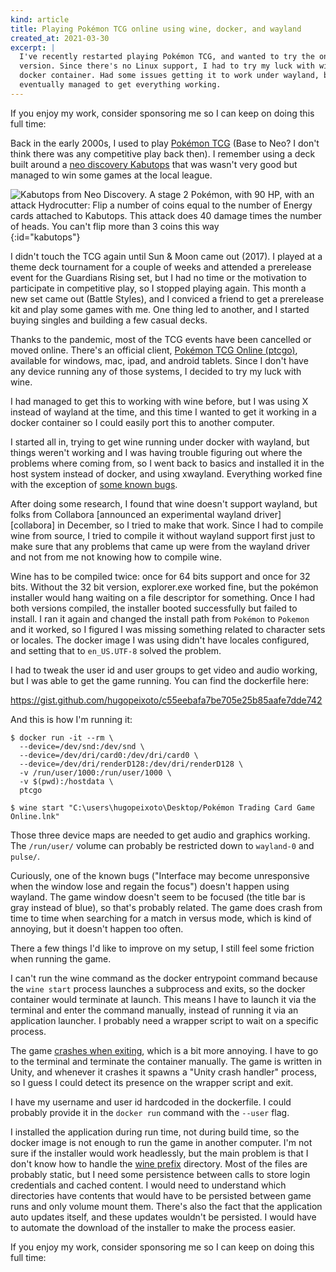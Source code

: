 ```yaml
---
kind: article
title: Playing Pokémon TCG online using wine, docker, and wayland
created_at: 2021-03-30
excerpt: |
  I've recently restarted playing Pokémon TCG, and wanted to try the online
  version. Since there's no Linux support, I had to try my luck with wine in a
  docker container. Had some issues getting it to work under wayland, but
  eventually managed to get everything working.
---
```


<aside markdown="1">
  If you enjoy my work, consider sponsoring me so I can keep on doing this full
  time: <https://github.com/sponsors/hugopeixoto>
</aside>

Back in the early 2000s, I used to play [Pokémon TCG][ptcg] (Base to Neo? I
don't think there was any competitive play back then). I remember using a deck
built around a [neo discovery Kabutops][kabutops-nd6] that was wasn't very good
but managed to win some games at the local league.

![
Kabutops from Neo Discovery. A stage 2 Pokémon, with 90 HP, with an attack
Hydrocutter: Flip a number of coins equal to the number of Energy cards
attached to Kabutops. This attack does 40 damage times the number of heads. You
can't flip more than 3 coins this way
](/articles/kabutops-nd6.jpg){:id="kabutops"}

I didn't touch the TCG again until Sun & Moon came out (2017). I played at a
theme deck tournament for a couple of weeks and attended a prerelease event for
the Guardians Rising set, but I had no time or the motivation to participate in
competitive play, so I stopped playing again. This month a new set came out
(Battle Styles), and I conviced a friend to get a prerelease kit and play some
games with me. One thing led to another, and I started buying singles and
building a few casual decks.

Thanks to the pandemic, most of the TCG events have been cancelled or moved
online. There's an official client, [Pokémon TCG Online (ptcgo)][ptcgo],
available for windows, mac, ipad, and android tablets. Since I don't have any
device running any of those systems, I decided to try my luck with wine.

I had managed to get this to working with wine before, but I was using X
instead of wayland at the time, and this time I wanted to get it working in a
docker container so I could easily port this to another computer.

I started all in, trying to get wine running under docker with wayland, but
things weren't working and I was having trouble figuring out where the problems
where coming from, so I went back to basics and installed it in the host system
instead of docker, and using xwayland. Everything worked fine with the
exception of [some known bugs][wine-ptcgo].

After doing some research, I found that wine doesn't support wayland, but folks
from Collabora [announced an experimental wayland driver][collabora] in
December, so I tried to make that work. Since I had to compile wine from
source, I tried to compile it without wayland support first just to make sure
that any problems that came up were from the wayland driver and not from me not
knowing how to compile wine.

Wine has to be compiled twice: once for 64 bits support and once for 32 bits.
Without the 32 bit version, explorer.exe worked fine, but the pokémon installer
would hang waiting on a file descriptor for something. Once I had both versions
compiled, the installer booted successfully but failed to install. I ran it
again and changed the install path from `Pokémon` to `Pokemon` and it worked,
so I figured I was missing something related to character sets or locales. The
docker image I was using didn't have locales configured, and setting that to
`en_US.UTF-8` solved the problem.

I had to tweak the user id and user groups to get video and audio working, but
I was able to get the game running. You can find the dockerfile here:

<https://gist.github.com/hugopeixoto/c55eebafa7be705e25b85aafe7dde742>

And this is how I'm running it:

~~~~
$ docker run -it --rm \
  --device=/dev/snd:/dev/snd \
  --device=/dev/dri/card0:/dev/dri/card0 \
  --device=/dev/dri/renderD128:/dev/dri/renderD128 \
  -v /run/user/1000:/run/user/1000 \
  -v $(pwd):/hostdata \
  ptcgo

$ wine start "C:\users\hugopeixoto\Desktop/Pokémon Trading Card Game Online.lnk"
~~~~

Those three device maps are needed to get audio and graphics working. The
`/run/user/` volume can probably be restricted down to `wayland-0` and
`pulse/`.

Curiously, one of the known bugs ("Interface may become unresponsive when the
window lose and regain the focus") doesn't happen using wayland. The game
window doesn't seem to be focused (the title bar is gray instead of blue), so
that's probably related. The game does crash from time to time when searching
for a match in versus mode, which is kind of annoying, but it doesn't happen
too often.

There a few things I'd like to improve on my setup, I still feel some friction
when running the game.

I can't run the wine command as the docker entrypoint command because the `wine
start` process launches a subprocess and exits, so the docker container would
terminate at launch. This means I have to launch it via the terminal and enter
the command manually, instead of running it via an application launcher. I
probably need a wrapper script to wait on a specific process.

The game [crashes when exiting][wine-ptcgo-bug-exit], which is a bit more
annoying. I have to go to the terminal and terminate the container manually.
The game is written in Unity, and whenever it crashes it spawns a "Unity crash
handler" process, so I guess I could detect its presence on the wrapper script
and exit.

I have my username and user id hardcoded in the dockerfile. I could probably
provide it in the `docker run` command with the `--user` flag.

I installed the application during run time, not during build time, so the
docker image is not enough to run the game in another computer. I'm not sure if
the installer would work headlessly, but the main problem is that I don't know
how to handle the [wine prefix][wine-prefix] directory. Most of the files are
probably static, but I need some persistence between calls to store login
credentials and cached content. I would need to understand which directories
have contents that would have to be persisted between game runs and only volume
mount them. There's also the fact that the application auto updates itself, and
these updates wouldn't be persisted. I would have to automate the download of
the installer to make the process easier.


<aside markdown="1">
  If you enjoy my work, consider sponsoring me so I can keep on doing this full
  time: <https://github.com/sponsors/hugopeixoto>
</aside>

[ptcg]: https://tcg.pokemon.com/en-us/
[kabutops-nd6]: https://bulbapedia.bulbagarden.net/wiki/Kabutops_(Neo_Discovery_6)
[ptcgo]: https://www.pokemon.com/us/pokemon-tcg/play-online/
[wine-ptcgo]: https://appdb.winehq.org/objectManager.php?sClass=version&iId=30004
[wine-wayland-ann]: https://www.winehq.org/pipermail/wine-devel/2020-December/178575.html
[wine-ptcgo-bug-exit]: https://bugs.winehq.org/show_bug.cgi?id=47441
[wine-prefix]: https://wiki.winehq.org/FAQ#Wineprefixes
